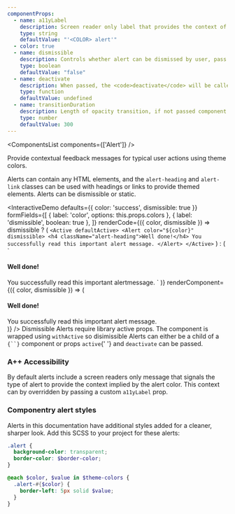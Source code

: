 ```yaml
---
componentProps:
  - name: a11yLabel
    description: Screen reader only label that provides the context of the alert.
    type: string
    defaultValue: "'<COLOR> alert'"
  - color: true
  - name: dismissible
    description: Controls whether alert can be dismissed by user, pass <code>false</code> to prevent dismissal of an alert.
    type: boolean
    defaultValue: "false"
  - name: deactivate
    description: When passed, the <code>deactivate</code> will be called in place of internal state change handler. Note that the opacity transition and hiding of the component must be handled externally when passing a custom <code>deactivate</code> handler.
    type: function
    defaultValue: undefined
  - name: transitionDuration
    description: Length of opacity transition, if not passed component will default to 300ms or <code>THEME</code> value if set using <code>ThemeProvider</code>.
    type: number
    defaultValue: 300
---
```

<ComponentsList components={['Alert']} />

Provide contextual feedback messages for typical user actions using theme
colors.

Alerts can contain any HTML elements, and the `alert-heading` and `alert-link`
classes can be used with headings or links to provide themed elements. Alerts
can be dismissible or static.

<InteractiveDemo
  defaults={{ color: 'success', dismissible: true }}
  formFields={[
    { label: 'color', options: this.props.colors },
    { label: 'dismissible', boolean: true },
  ]}
  renderCode={({ color, dismissible }) => dismissible ? (
    `<Active defaultActive>
  <Alert color="${color}" dismissible>
    <h4 className="alert-heading">Well done!</h4>
    You successfully read this important alert message.
  </Alert>
</Active>`
  ) : (
    `<Alert color="${color}">
  <h4 className="alert-heading">Well done!</h4>
  You successfully read this important alertmessage.
</Alert>`
  )}
  renderComponent={({ color, dismissible }) => (
    <div className="w-100">
      <Active defaultActive>
        <Alert color={color} dismissible={dismissible}>
          <h4 className="alert-heading">Well done!</h4>
          You successfully read this important alert message.
        </Alert>
      </Active>
    </div>
  )}
/>

<Alert color="info">
  Dismissible Alerts require library active props. The component is wrapped
  using <code>withActive</code> so disimissible Alerts can either be a child
  of a <code>{`<State />`}</code> component or props <code>active</code>{' '}
  and <code>deactivate</code> can be passed.
</Alert>

### A++ Accessibility

By default alerts include a screen readers only message that signals the type of
alert to provide the context implied by the alert color. This context can by
overridden by passing a custom `a11yLabel` prop.

### Componentry alert styles

Alerts in this documentation have additional styles added for a cleaner, sharper
look. Add this SCSS to your project for these alerts:

```scss
.alert {
  background-color: transparent;
  border-color: $border-color;
}

@each $color, $value in $theme-colors {
  .alert-#{$color} {
    border-left: 5px solid $value;
  }
}
```

<PropsDocs componentProps={componentProps} themeColors />
